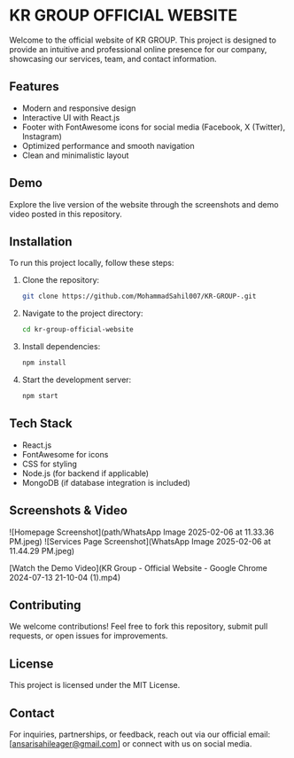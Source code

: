 # KR GROUP OFFICIAL WEBSITE

Welcome to the official website of KR GROUP. This project is designed to provide an intuitive and professional online presence for our company, showcasing our services, team, and contact information.

## Features
- Modern and responsive design
- Interactive UI with React.js
- Footer with FontAwesome icons for social media (Facebook, X (Twitter), Instagram)
- Optimized performance and smooth navigation
- Clean and minimalistic layout

## Demo
Explore the live version of the website through the screenshots and demo video posted in this repository.

## Installation
To run this project locally, follow these steps:

1. Clone the repository:
   ```bash
   git clone https://github.com/MohammadSahil007/KR-GROUP-.git
   ```
2. Navigate to the project directory:
   ```bash
   cd kr-group-official-website
   ```
3. Install dependencies:
   ```bash
   npm install
   ```
4. Start the development server:
   ```bash
   npm start
   ```

## Tech Stack
- React.js
- FontAwesome for icons
- CSS for styling
- Node.js (for backend if applicable)
- MongoDB (if database integration is included)

## Screenshots & Video
![Homepage Screenshot](path/WhatsApp Image 2025-02-06 at 11.33.36 PM.jpeg)
![Services Page Screenshot](WhatsApp Image 2025-02-06 at 11.44.29 PM.jpeg)

[Watch the Demo Video](KR Group - Official Website - Google Chrome 2024-07-13 21-10-04 (1).mp4)

## Contributing
We welcome contributions! Feel free to fork this repository, submit pull requests, or open issues for improvements.

## License
This project is licensed under the MIT License.

## Contact
For inquiries, partnerships, or feedback, reach out via our official email: [ansarisahileager@gmail.com] or connect with us on social media.

